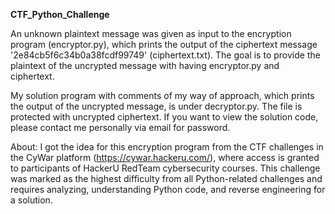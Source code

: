 <b>CTF_Python_Challenge</b>

An unknown plaintext message was given as input to the encryption program (encryptor.py), which prints the output of the ciphertext message '2e84cb5f6c34b0a38fcdf99749' (ciphertext.txt). The goal is to provide the plaintext of the uncrypted message with having encryptor.py and ciphertext.

My solution program with comments of my way of approach, which prints the output of the uncrypted message, is under decryptor.py. The file is protected with uncrypted ciphertext. If you want to view the solution code, please contact me personally via email for password.

About:
I got the idea for this encryption program from the CTF challenges in the CyWar platform (https://cywar.hackeru.com/), where access is granted to participants of HackerU RedTeam cybersecurity courses. This challenge was marked as the highest difficulty from all Python-related challenges and requires analyzing, understanding Python code, and reverse engineering for a solution.
